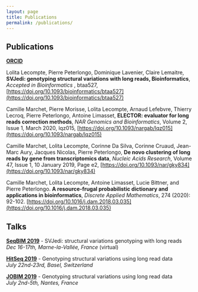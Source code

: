 ```yaml
---
layout: page
title: Publications
permalink: /publications/
---
```

  
## Publications

**<i class="fa fa-orcid"></i> [ORCID](http://orcid.org/0000-0001-8773-6317)**

Lolita Lecompte, Pierre Peterlongo, Dominique Lavenier, Claire Lemaitre, **SVJedi: genotyping structural variations with long reads, Bioinformatics**, *Accepted in Bioinformatics* , btaa527, [https://doi.org/10.1093/bioinformatics/btaa527](https://doi.org/10.1093/bioinformatics/btaa527)

Camille Marchet, Pierre Morisse, Lolita Lecompte, Arnaud Lefebvre, Thierry Lecroq, Pierre Peterlongo, Antoine Limasset, **ELECTOR: evaluator for long reads correction methods**, *NAR Genomics and Bioinformatics*, Volume 2, Issue 1, March 2020, lqz015, [https://doi.org/10.1093/nargab/lqz015](https://doi.org/10.1093/nargab/lqz015)

Camille Marchet, Lolita Lecompte, Corinne Da Silva, Corinne Cruaud, Jean-Marc Aury, Jacques Nicolas, Pierre Peterlongo, **De novo clustering of long reads by gene from transcriptomics data**, *Nucleic Acids Research*, Volume 47, Issue 1, 10 January 2019, Page e2, [https://doi.org/10.1093/nar/gky834](https://doi.org/10.1093/nar/gky834)

Camille Marchet, Lolita Lecompte, Antoine Limasset, Lucie Bittner, and Pierre Peterlongo. **A resource-frugal probabilistic dictionary and applications in bioinformatics**, *Discrete Applied Mathematics*, 274 (2020): 92-102. [https://doi.org/10.1016/j.dam.2018.03.035](https://doi.org/10.1016/j.dam.2018.03.035)

## Talks

**[SeqBIM 2019](https://seqbim.cnrs.fr/)** - SVJedi: structural variations genotyping with long reads  
 *Dec 16-17th, Marne-la-Vallée, France* (virtual)

**[HitSeq 2019](https://www.iscb.org/cms_addon/conferences/ismbeccb2019/hitseq.php)** - Genotyping structural variations using long read data  
*July 22nd-23rd, Basel, Switzerland*

**[JOBIM 2019](https://jobim2019.sciencesconf.org)** - Genotyping structural variations using long read data  
 *July 2nd-5th, Nantes, France*


